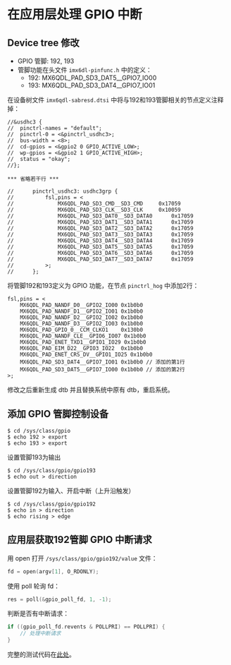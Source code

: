 
# 在应用层处理 GPIO 中断

## Device tree 修改

- GPIO 管脚: 192, 193
- 管脚功能在头文件 `imx6dl-pinfunc.h` 中的定义：
    - 192: MX6QDL_PAD_SD3_DAT5__GPIO7_IO00
    - 193: MX6QDL_PAD_SD3_DAT4__GPIO7_IO01

在设备树文件 `imx6qdl-sabresd.dtsi` 中将与192和193管脚相关的节点定义注释掉：
```dts
//&usdhc3 {
//  pinctrl-names = "default";
//  pinctrl-0 = <&pinctrl_usdhc3>;
//  bus-width = <8>;
//  cd-gpios = <&gpio2 0 GPIO_ACTIVE_LOW>;
//  wp-gpios = <&gpio2 1 GPIO_ACTIVE_HIGH>;
//  status = "okay";
//};

*** 省略若干行 ***

//      pinctrl_usdhc3: usdhc3grp {
//          fsl,pins = <
//              MX6QDL_PAD_SD3_CMD__SD3_CMD     0x17059
//              MX6QDL_PAD_SD3_CLK__SD3_CLK     0x10059
//              MX6QDL_PAD_SD3_DAT0__SD3_DATA0      0x17059
//              MX6QDL_PAD_SD3_DAT1__SD3_DATA1      0x17059
//              MX6QDL_PAD_SD3_DAT2__SD3_DATA2      0x17059
//              MX6QDL_PAD_SD3_DAT3__SD3_DATA3      0x17059
//              MX6QDL_PAD_SD3_DAT4__SD3_DATA4      0x17059
//              MX6QDL_PAD_SD3_DAT5__SD3_DATA5      0x17059
//              MX6QDL_PAD_SD3_DAT6__SD3_DATA6      0x17059
//              MX6QDL_PAD_SD3_DAT7__SD3_DATA7      0x17059
//          >;
//      };
```

将管脚192和193定义为 GPIO 功能，在节点 `pinctrl_hog` 中添加2行：
```dts
fsl,pins = <
    MX6QDL_PAD_NANDF_D0__GPIO2_IO00 0x1b0b0
    MX6QDL_PAD_NANDF_D1__GPIO2_IO01 0x1b0b0
    MX6QDL_PAD_NANDF_D2__GPIO2_IO02 0x1b0b0
    MX6QDL_PAD_NANDF_D3__GPIO2_IO03 0x1b0b0
    MX6QDL_PAD_GPIO_0__CCM_CLKO1    0x130b0
    MX6QDL_PAD_NANDF_CLE__GPIO6_IO07 0x1b0b0
    MX6QDL_PAD_ENET_TXD1__GPIO1_IO29 0x1b0b0
    MX6QDL_PAD_EIM_D22__GPIO3_IO22  0x1b0b0
    MX6QDL_PAD_ENET_CRS_DV__GPIO1_IO25 0x1b0b0
    MX6QDL_PAD_SD3_DAT4__GPIO7_IO01 0x1b0b0 // 添加的第1行
    MX6QDL_PAD_SD3_DAT5__GPIO7_IO00 0x1b0b0 // 添加的第2行
>;
```

修改之后重新生成 dtb 并且替换系统中原有 dtb，重启系统。

## 添加 GPIO 管脚控制设备

```shell
$ cd /sys/class/gpio
$ echo 192 > export
$ echo 193 > export
```

设置管脚193为输出
```shell
$ cd /sys/class/gpio/gpio193
$ echo out > direction
```

设置管脚192为输入、开启中断（上升沿触发）
```shell
$ cd /sys/class/gpio/gpio192
$ echo in > direction
$ echo rising > edge
```

## 应用层获取192管脚 GPIO 中断请求

用 open 打开 `/sys/class/gpio/gpio192/value` 文件：
```c
fd = open(argv[1], O_RDONLY);
```

使用 poll 轮询 fd：
```c
res = poll(&gpio_poll_fd, 1, -1);
```

判断是否有中断请求：
```c
if ((gpio_poll_fd.revents & POLLPRI) == POLLPRI) {
    // 处理中断请求
}
```

完整的测试代码在[此处](https://github.com/ClarenceYk/Clarence-Learning-Notes/blob/master/imx6q_sabresd/handle_gpio_interrupts/handle_gpio_interrupts.c)。
